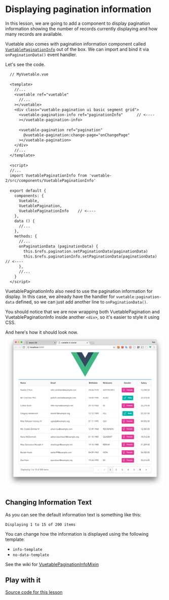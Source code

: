 # Displaying pagination information

In this lesson, we are going to add a component to display pagination information showing the number of records currently displaying and how many records are available.

Vuetable also comes with pagination information component called [`VuetablePaginationInfo`](https://github.com/ratiw/vuetable-2/blob/master/src/components/VuetablePaginationInfo.vue) out of the box. We can import and bind it via `onPaginationData()` event handler.

Let's see the code.

```vue
  // MyVuetable.vue

  <template>
    //...
    <vuetable ref="vuetable"
      //...
    ></vuetable>
    <div class="vuetable-pagination ui basic segment grid">
      <vuetable-pagination-info ref="paginationInfo"      // <----
      ></vuetable-pagination-info>

      <vuetable-pagination ref="pagination"
        @vuetable-pagination:change-page="onChangePage"
      ></vuetable-pagination>
    </div>
    //...
  </template>

  <script>
  //...
  import VuetablePaginationInfo from 'vuetable-2/src/components/VuetablePaginationInfo'

  export default {
    components: {
      Vuetable,
      VuetablePagination,
      VuetablePaginationInfo    // <----
    },
    data () {
      //...
    },
    methods: {
      //...
      onPaginationData (paginationData) {
        this.$refs.pagination.setPaginationData(paginationData)
        this.$refs.paginationInfo.setPaginationData(paginationData)   // <----
      },
      //...
    }
  </script>
```

VuetablePaginationInfo also need to use the pagination information for display. In this case, we already have the handler for `vuetable:pagination-data` defined, so we can just add another line to `onPaginationData()`.

You should notice that we are now wrapping both VuetablePagination and VuetablePaginationInfo inside another `<div>`, so it's easier to style it using CSS.

And here's how it should look now.
    ![image](https://raw.githubusercontent.com/ratiw/images/master/vuetable-2-tutorial/08-1.png)

## Changing Information Text

As you can see the default information text is something like this:
```
Displaying 1 to 15 of 200 items
```

You can change how the information is displayed using the following template:
- `info-template` 
- `no-data-template`

See the wiki for [VuetablePaginationInfoMixin](https://github.com/ratiw/vuetable-2/wiki/VuetablePaginationInfoMixin#-info-template)

## Play with it

<vuep template="#lesson08"></vuep>

<script v-pre type="text/x-template" id="lesson08">
<template>
  <div>
    <vuetable ref="vuetable"
              api-url="https://vuetable.ratiw.net/api/users"
              :fields="fields"
              pagination-path=""
              @vuetable:pagination-data="onPaginationData"
              >
    </vuetable>
    <div class="vuetable-pagination ui basic segment grid">
      <vuetable-pagination-info ref="paginationInfo"
      ></vuetable-pagination-info>

      <vuetable-pagination ref="pagination"
        @vuetable-pagination:change-page="onChangePage"
      ></vuetable-pagination>
    </div>
  </div>
</template>

<script>
  Vue.use(Vuetable);
  export default {
  data () {
      return {
        fields: [
                'name', 'email',
                {
                  name: 'birthdate',
                  titleClass: 'center aligned',
                  dataClass: 'center aligned',
                  callback: 'formatDate|DD-MM-YYYY'
                },
                {
                  name: 'nickname',
                  callback: 'allcap'
                },
                {
                  name: 'gender',
                  titleClass: 'center aligned',
                  dataClass: 'center aligned',
                  callback: 'genderLabel'
                },
                {
                  name: 'salary',
                  titleClass: 'center aligned',
                  dataClass: 'right aligned',
                  callback: 'formatNumber'
                }
              ]
      }
    },
     methods: {
        allcap (value) {
          return value.toUpperCase()
        },
        genderLabel (value) {
          return value === 'M'
            ? '<span class="ui teal label"><i class="large man icon"></i>Male</span>'
            : '<span class="ui pink label"><i class="large woman icon"></i>Female</span>'
        },
        formatDate (value, fmt = 'D MMM YYYY') {
          return (value == null)
            ? ''
            : moment(value, 'YYYY-MM-DD').format(fmt)
        },
        formatNumber (value) {
          return accounting.formatNumber(value, 2)
        },
        onPaginationData (paginationData) {
          this.$refs.pagination.setPaginationData(paginationData)
          this.$refs.paginationInfo.setPaginationData(paginationData)
        },
        onChangePage (page) {
          this.$refs.vuetable.changePage(page)
        }
        
     }
  }
</script>

</script>


[Source code for this lesson](https://github.com/ratiw/vuetable-2-tutorial/tree/lesson-8)
